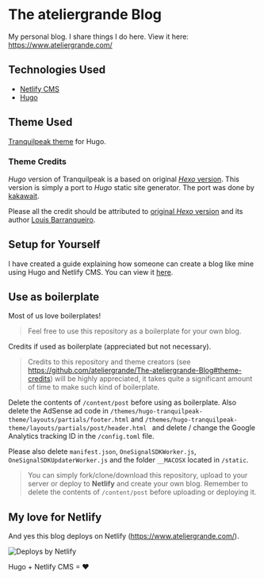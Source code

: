 # The ateliergrande Blog
My personal blog. I share things I do here. View it here: https://www.ateliergrande.com/

## Technologies Used
- [Netlify CMS](https://www.netlifycms.org/)
- [Hugo](http://gohugo.io/)

## Theme Used
[Tranquilpeak theme](https://themes.gohugo.io/hugo-tranquilpeak-theme/) for Hugo.

### Theme Credits
*Hugo* version of Tranquilpeak is a based on original [*Hexo* version](https://github.com/LouisBarranqueiro/hexo-theme-tranquilpeak). This version is simply a port to *Hugo* static site generator. The port was done by [kakawait](https://github.com/kakawait).

Please all the credit should be attributed to [original *Hexo* version](https://github.com/LouisBarranqueiro/hexo-theme-tranquilpeak) and its author [Louis Barranqueiro](https://github.com/LouisBarranqueiro).

## Setup for Yourself
I have created a guide explaining how someone can create a blog like mine using Hugo and Netlify CMS. You can view it [here](https://www.ateliergrande.com/2018/01/setting-up-netlify-cms-on-hugo/).

## Use as boilerplate
Most of us love boilerplates!

>Feel free to use this repository as a boilerplate for your own blog. 

Credits if used as boilerplate (appreciated but not necessary).

>Credits to this repository and theme creators (see https://github.com/ateliergrande/The-ateliergrande-Blog#theme-credits) will be highly appreciated, it takes quite a significant amount of time to make such kind of boilerplate. 

Delete the contents of `/content/post` before using as boilerplate. Also delete the AdSense ad code in `/themes/hugo-tranquilpeak-theme/layouts/partials/footer.html` and `/themes/hugo-tranquilpeak-theme/layouts/partials/post/header.html
` and delete / change the Google Analytics tracking ID in the `/config.toml` file.

Please also delete `manifest.json`, `OneSignalSDKWorker.js`, `OneSignalSDKUpdaterWorker.js` and the folder `__MACOSX` located in `/static`.

>You can simply fork/clone/download this repository, upload to your server or deploy to **Netlify** and create your own blog. Remember to delete the contents of `/content/post` before uploading or deploying it.

## My love for Netlify
And yes this blog deploys on Netlify (https://www.ateliergrande.com/). 

![Deploys by Netlify](https://www.netlify.com/img/global/badges/netlify-dark.svg "Deploys by Netlify")

Hugo + Netlify CMS = ♥
